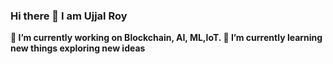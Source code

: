 ### Hi there 👋 I am Ujjal Roy
 **🔭 I’m currently working on Blockchain, AI, ML,IoT.
 🌱 I’m currently learning new things exploring new ideas**

<!--
**UjjalRoy22/UjjalRoy22** is a ✨ _special_ ✨ repository because its `README.md` (this file) appears on your GitHub profile.

Here are some ideas to get you started:

-
-->
